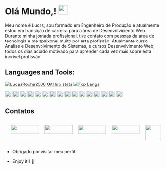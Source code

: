 # Olá Mundo,! <img src=https://github.com/TheDudeThatCode/TheDudeThatCode/blob/master/Assets/Earth.gif width="30">

Meu nome é Lucas, sou formado em Engenheiro de Produção e atualmente estou em transição de carreira para a área de Desenvolvimento Web. Durante minha jornada profissional, tive contato com pessoas da área de tecnologia e me apaixonei muito por esta profissão. Atualmente curso Análise e Desenvolvimento de Sistemas, e cursos Desenvolvimento Web, todos os dias acordo motivado para aprender cada vez mais sobre esta incrível profissão!

## Languages and Tools:

[![LucasRocha2308 GitHub stats](https://github-readme-stats.vercel.app/api?username=LucasRocha2308)](https://github.com/LucasRocha2308/github-readme-stats)
[![Top Langs](https://github-readme-stats.vercel.app/api/top-langs/?username=LucasRocha2308&layout=compact)](https://github.com/LucasRocha2308/github-readme-stats)

<code><img height="20" src="https://img.shields.io/badge/Git-F05032?style=for-the-badge&logo=git&logoColor=white"></code>
<code><img height="20" src="https://img.shields.io/badge/JavaScript-323330?style=for-the-badge&logo=javascript&logoColor=F7DF1E"></code>
<code><img height="20" src="https://img.shields.io/badge/HTML-239120?style=for-the-badge&logo=html5&logoColor=white"></code>
<code><img height="20" src="https://img.shields.io/badge/CSS-239120?&style=for-the-badge&logo=css3&logoColor=white"></code>
<code><img height="20" src="https://img.shields.io/badge/TypeScript-007ACC?style=for-the-badge&logo=typescript&logoColor=white"></code>
<code><img height="20" src="https://img.shields.io/badge/Node.js-339933?style=for-the-badge&logo=nodedotjs&logoColor=white"></code>
<code><img height="20" src="https://img.shields.io/badge/npm-CB3837?style=for-the-badge&logo=npm&logoColor=white"></code>
<code><img height="20" src="https://img.shields.io/badge/Yarn-2C8EBB?style=for-the-badge&logo=yarn&logoColor=white"></code>
<code><img height="20" src="https://img.shields.io/badge/Jupyter-F37626.svg?&style=for-the-badge&logo=Jupyter&logoColor=white"></code>
<code><img height="20" src="https://img.shields.io/badge/React-20232A?style=for-the-badge&logo=react&logoColor=61DAFB"></code>
<code><img height="20" src="https://img.shields.io/badge/styled--components-DB7093?style=for-the-badge&logo=styled-components&logoColor=white"></code>
<code><img height="20" src="https://img.shields.io/badge/Material--UI-0081CB?style=for-the-badge&logo=material-ui&logoColor=white"></code>
<code><img height="20" src="https://img.shields.io/badge/Redux-593D88?style=for-the-badge&logo=redux&logoColor=white"></code>
<code><img height="20" src="https://img.shields.io/badge/React_Router-CA4245?style=for-the-badge&logo=react-router&logoColor=white"></code>
<code><img height="20" src="https://img.shields.io/badge/Insomnia-5849be?style=for-the-badge&logo=Insomnia&logoColor=white"></code>
<code><img height="20" src="https://img.shields.io/badge/Heroku-430098?style=for-the-badge&logo=heroku&logoColor=white"></code>

## Contatos

<div style="display:flex; justify-content: space-between;"><br>

<a href = "https://github.com/LucasRocha2308" target="_blank"> <img width="90" height="30" src="https://img.shields.io/badge/-Github-000?style=flat-square&logo=Github&logoColor=white&link=https://github.com/LucasRocha2308" target="_blank"></a>

<a href = "ttps://www.linkedin.com/in/lucas-rocha-da-silva-530618149/" target="_blank"> <img width="90" height="30" src="https://img.shields.io/badge/-LinkedIn-blue?style=flat-square&logo=Linkedin&logoColor=white&link=https://www.linkedin.com/in/lucas-rocha-da-silva-530618149/" target="_blank"></a>

<a href = "https://gitlab.com/LucasRocha2308" target="_blank"> <img width="90" height="30" src="https://img.shields.io/badge/GitLab-330F63?style=for-the-badge&logo=gitlab&logoColor=white&link=https://gitlab.com/LucasRocha2308" target="_blank"></a>

<a href = "mailto: lucas_rocha_25@hotmail.com" target="_blank"><img width="90" height="30" src="https://img.shields.io/badge/Microsoft_Outlook-0078D4?style=for-the-badge&logo=microsoft-outlook&logoColor=white
 " target="_blank"></a>

<a href = "https://portfolio-o36dmevfk-lucas-rocha-25-hotmailcom.vercel.app/" target="_blank"> <img height="50" src="https://e7.pngegg.com/pngimages/114/10/png-clipart-computer-icons-graphic-design-portfolio-portfolio-web-design-text-thumbnail.png" target="_blank"></a>

 </div>

- Obrigado por visitar meu perfil.

- Enjoy it!! 🤖
